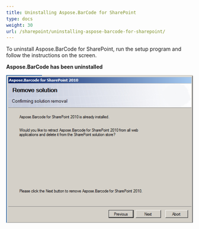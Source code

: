 ```yaml
---
title: Uninstalling Aspose.BarCode for SharePoint
type: docs
weight: 30
url: /sharepoint/uninstalling-aspose-barcode-for-sharepoint/
---
```


To uninstall Aspose.BarCode for SharePoint, run the setup program and follow the instructions on the screen. 

**Aspose.BarCode has been uninstalled** 

![todo:image_alt_text](uninstalling-aspose-barcode-for-sharepoint_1.png)

